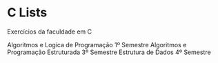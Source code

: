# C Lists
 Exercícios da faculdade em C

Algoritmos e Logica de Programação 1º Semestre
Algoritmos e Programação Estruturada 3º Semestre
Estrutura de Dados 4º Semestre
